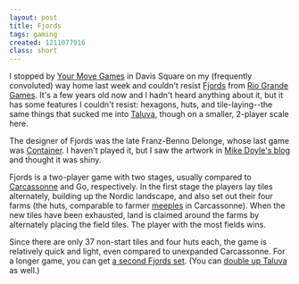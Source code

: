 ```yaml
---
layout: post
title: Fjords
tags: gaming
created: 1211077916
class: short
---
```

I stopped by [Your Move Games](http://www.yourmovegames.com/) in Davis Square on my (frequently convoluted) way home last week and couldn't resist [Fjords](http://boardgamegeek.com/game/15511) from [Rio Grande Games](http://www.riograndegames.com/).  It's a few years old now and I hadn't heard anything about it, but it has some features I couldn't resist:  hexagons, huts, and tile-laying--the same things that sucked me into [Taluva](http://gamesonthetable.blogspot.com/2008/01/brief-overview-video-4-taluva.html), though on a smaller, 2-player scale here.<!--break-->

The designer of Fjords was the late Franz-Benno Delonge, whose last game was [Container](http://boardgamegeek.com/game/26990).  I haven't played it, but I saw the artwork in [Mike Doyle's blog](http://mdoyle.blogspot.com/2007/09/valley-games-container.html) and thought it was shiny.

Fjords is a two-player game with two stages, usually compared to [Carcassonne](http://www.boardgamegeek.com/game/822) and Go, respectively.  In the first stage the players lay tiles alternately, building up the Nordic landscape, and also set out their four farms (the huts, comparable to farmer [meeples](http://www.meeplepeople.com/proddetail.php?prod=Pieces13) in Carcassonne).  When the new tiles have been exhausted, land is claimed around the farms by alternately placing the field tiles.  The player with the most fields wins.

Since there are only 37 non-start tiles and four huts each, the game is relatively quick and light, even compared to unexpanded Carcassonne.  For a longer game, you can get [a second Fjords set](http://files.boardgamegeek.com/geekfile_view.php?fileid=30051).  (You can [double up Taluva](http://boardgamegeek.com/thread/311205) as well.)
